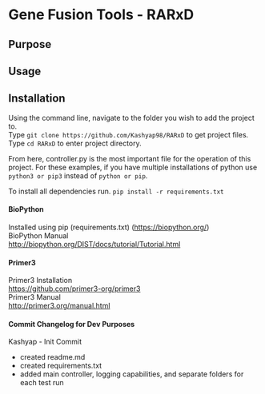 # Gene Fusion Tools - RARxD

## Purpose

## Usage


## Installation



Using the command line, navigate to the folder you wish to add the project to. \
Type `git clone https://github.com/Kashyap98/RARxD` to get project files. \
Type `cd RARxD` to enter project directory.

From here, controller.py is the most important file for the operation of this project. For these examples,
if you have multiple installations of python use `python3 or pip3` instead of `python or pip`.

To install all dependencies run. `pip install -r requirements.txt`


#### BioPython
Installed using pip (requirements.txt) (https://biopython.org/) \
BioPython Manual \
http://biopython.org/DIST/docs/tutorial/Tutorial.html
#### Primer3
Primer3 Installation \
https://github.com/primer3-org/primer3 \
Primer3 Manual \
http://primer3.org/manual.html


#### Commit Changelog for Dev Purposes
Kashyap - Init Commit
- created readme.md
- created requirements.txt
- added main controller, logging capabilities, and separate folders for each test run